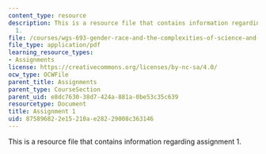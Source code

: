 ```yaml
---
content_type: resource
description: This is a resource file that contains information regarding assignment
  1.
file: /courses/wgs-693-gender-race-and-the-complexities-of-science-and-technology-a-problem-based-learning-experiment-spring-2009/875896822e15210ae28229008c363146_MITWGS_693S09_assn01.pdf
file_type: application/pdf
learning_resource_types:
- Assignments
license: https://creativecommons.org/licenses/by-nc-sa/4.0/
ocw_type: OCWFile
parent_title: Assignments
parent_type: CourseSection
parent_uid: e8dc7630-38d7-424a-881a-0be53c35c639
resourcetype: Document
title: Assignment 1
uid: 87589682-2e15-210a-e282-29008c363146
---
```

This is a resource file that contains information regarding assignment 1.